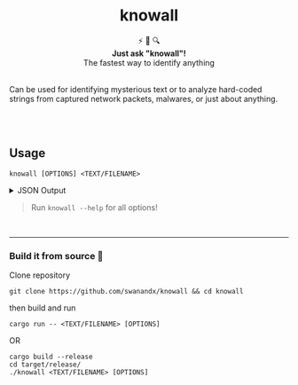 <h1 align="center">
    knowall 
</h1>

<div align="center">
  ⚡ 🦀 🔍
</div>
<div align="center">
  <strong>Just ask "knowall"!</strong>
</div>
<div align="center">
  The fastest way to identify anything
</div>

<br />

Can be used for identifying mysterious text or to analyze hard-coded strings from captured network packets, malwares, or just about anything.

<br />

<br />


## Usage

```shell
knowall [OPTIONS] <TEXT/FILENAME>
```
<details>
<summary>
JSON Output
</summary>

If you want output in JSON format, then pass `-j / --json` flag.
*e.g.* 
```shell
knowall UC11L3JDgDQMyH8iolKkVZ4w --json
``` 
<img align="center" src="https://media.discordapp.net/attachments/998569651183288351/1009151747194892288/lkjosn.png?width=1440&height=512" alt="demo" />
</details>

> Run `knowall --help` for all options!

<br />

---
### Build it from source 🎯

Clone repository
```shell
git clone https://github.com/swanandx/knowall && cd knowall
```

then build and run

```shell
cargo run -- <TEXT/FILENAME> [OPTIONS]
```

OR

```shell
cargo build --release
cd target/release/
./knowall <TEXT/FILENAME> [OPTIONS]
```

